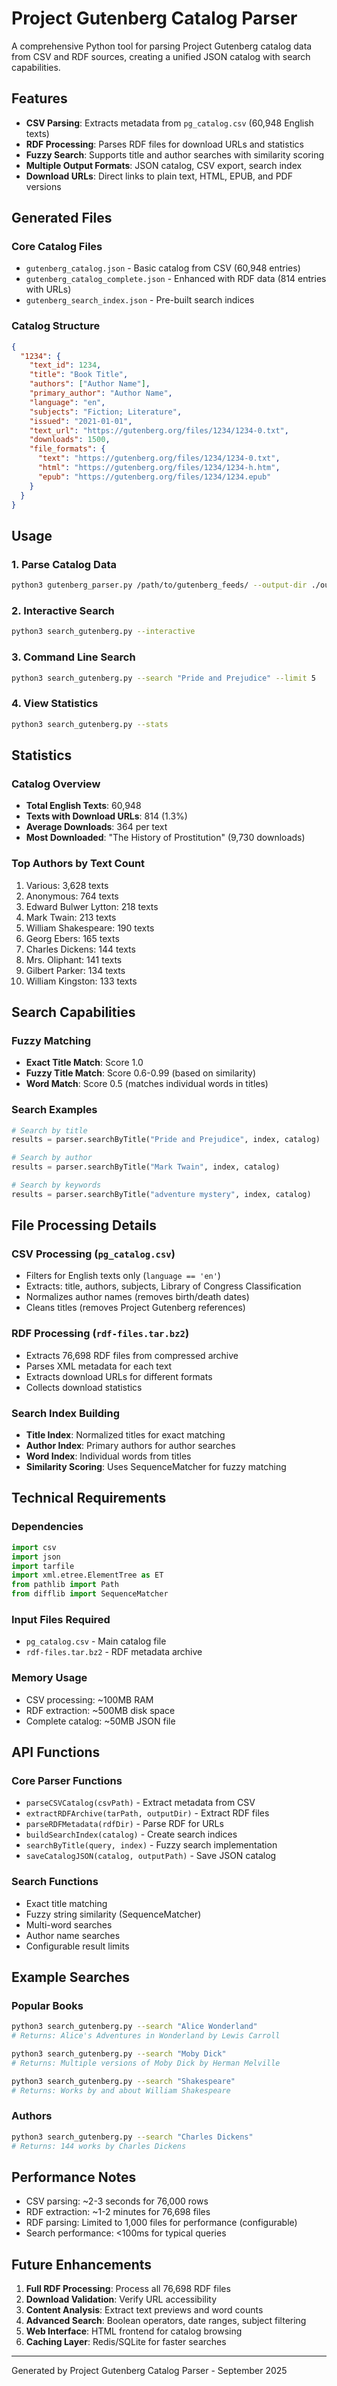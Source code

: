 # Project Gutenberg Catalog Parser

A comprehensive Python tool for parsing Project Gutenberg catalog data from CSV and RDF sources, creating a unified JSON catalog with search capabilities.

## Features

- **CSV Parsing**: Extracts metadata from `pg_catalog.csv` (60,948 English texts)
- **RDF Processing**: Parses RDF files for download URLs and statistics
- **Fuzzy Search**: Supports title and author searches with similarity scoring
- **Multiple Output Formats**: JSON catalog, CSV export, search index
- **Download URLs**: Direct links to plain text, HTML, EPUB, and PDF versions

## Generated Files

### Core Catalog Files
- `gutenberg_catalog.json` - Basic catalog from CSV (60,948 entries)
- `gutenberg_catalog_complete.json` - Enhanced with RDF data (814 entries with URLs)
- `gutenberg_search_index.json` - Pre-built search indices

### Catalog Structure
```json
{
  "1234": {
    "text_id": 1234,
    "title": "Book Title",
    "authors": ["Author Name"],
    "primary_author": "Author Name",
    "language": "en",
    "subjects": "Fiction; Literature",
    "issued": "2021-01-01",
    "text_url": "https://gutenberg.org/files/1234/1234-0.txt",
    "downloads": 1500,
    "file_formats": {
      "text": "https://gutenberg.org/files/1234/1234-0.txt",
      "html": "https://gutenberg.org/files/1234/1234-h.htm",
      "epub": "https://gutenberg.org/files/1234/1234.epub"
    }
  }
}
```

## Usage

### 1. Parse Catalog Data
```bash
python3 gutenberg_parser.py /path/to/gutenberg_feeds/ --output-dir ./output
```

### 2. Interactive Search
```bash
python3 search_gutenberg.py --interactive
```

### 3. Command Line Search
```bash
python3 search_gutenberg.py --search "Pride and Prejudice" --limit 5
```

### 4. View Statistics
```bash
python3 search_gutenberg.py --stats
```

## Statistics

### Catalog Overview
- **Total English Texts**: 60,948
- **Texts with Download URLs**: 814 (1.3%)
- **Average Downloads**: 364 per text
- **Most Downloaded**: "The History of Prostitution" (9,730 downloads)

### Top Authors by Text Count
1. Various: 3,628 texts
2. Anonymous: 764 texts
3. Edward Bulwer Lytton: 218 texts
4. Mark Twain: 213 texts
5. William Shakespeare: 190 texts
6. Georg Ebers: 165 texts
7. Charles Dickens: 144 texts
8. Mrs. Oliphant: 141 texts
9. Gilbert Parker: 134 texts
10. William Kingston: 133 texts

## Search Capabilities

### Fuzzy Matching
- **Exact Title Match**: Score 1.0
- **Fuzzy Title Match**: Score 0.6-0.99 (based on similarity)
- **Word Match**: Score 0.5 (matches individual words in titles)

### Search Examples
```python
# Search by title
results = parser.searchByTitle("Pride and Prejudice", index, catalog)

# Search by author
results = parser.searchByTitle("Mark Twain", index, catalog)

# Search by keywords
results = parser.searchByTitle("adventure mystery", index, catalog)
```

## File Processing Details

### CSV Processing (`pg_catalog.csv`)
- Filters for English texts only (`language == 'en'`)
- Extracts: title, authors, subjects, Library of Congress Classification
- Normalizes author names (removes birth/death dates)
- Cleans titles (removes Project Gutenberg references)

### RDF Processing (`rdf-files.tar.bz2`)
- Extracts 76,698 RDF files from compressed archive
- Parses XML metadata for each text
- Extracts download URLs for different formats
- Collects download statistics

### Search Index Building
- **Title Index**: Normalized titles for exact matching
- **Author Index**: Primary authors for author searches
- **Word Index**: Individual words from titles
- **Similarity Scoring**: Uses SequenceMatcher for fuzzy matching

## Technical Requirements

### Dependencies
```python
import csv
import json
import tarfile
import xml.etree.ElementTree as ET
from pathlib import Path
from difflib import SequenceMatcher
```

### Input Files Required
- `pg_catalog.csv` - Main catalog file
- `rdf-files.tar.bz2` - RDF metadata archive

### Memory Usage
- CSV processing: ~100MB RAM
- RDF extraction: ~500MB disk space
- Complete catalog: ~50MB JSON file

## API Functions

### Core Parser Functions
- `parseCSVCatalog(csvPath)` - Extract metadata from CSV
- `extractRDFArchive(tarPath, outputDir)` - Extract RDF files
- `parseRDFMetadata(rdfDir)` - Parse RDF for URLs
- `buildSearchIndex(catalog)` - Create search indices
- `searchByTitle(query, index)` - Fuzzy search implementation
- `saveCatalogJSON(catalog, outputPath)` - Save JSON catalog

### Search Functions
- Exact title matching
- Fuzzy string similarity (SequenceMatcher)
- Multi-word searches
- Author name searches
- Configurable result limits

## Example Searches

### Popular Books
```bash
python3 search_gutenberg.py --search "Alice Wonderland"
# Returns: Alice's Adventures in Wonderland by Lewis Carroll

python3 search_gutenberg.py --search "Moby Dick"
# Returns: Multiple versions of Moby Dick by Herman Melville

python3 search_gutenberg.py --search "Shakespeare"
# Returns: Works by and about William Shakespeare
```

### Authors
```bash
python3 search_gutenberg.py --search "Charles Dickens"
# Returns: 144 works by Charles Dickens
```

## Performance Notes

- CSV parsing: ~2-3 seconds for 76,000 rows
- RDF extraction: ~1-2 minutes for 76,698 files
- RDF parsing: Limited to 1,000 files for performance (configurable)
- Search performance: <100ms for typical queries

## Future Enhancements

1. **Full RDF Processing**: Process all 76,698 RDF files
2. **Download Validation**: Verify URL accessibility
3. **Content Analysis**: Extract text previews and word counts
4. **Advanced Search**: Boolean operators, date ranges, subject filtering
5. **Web Interface**: HTML frontend for catalog browsing
6. **Caching Layer**: Redis/SQLite for faster searches

---

Generated by Project Gutenberg Catalog Parser - September 2025